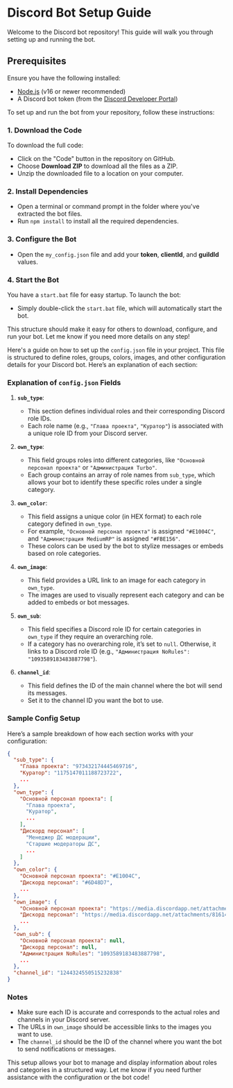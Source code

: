 # Discord Bot Setup Guide

Welcome to the Discord bot repository! This guide will walk you through setting up and running the bot.

## Prerequisites

Ensure you have the following installed:
- [Node.js](https://nodejs.org/) (v16 or newer recommended)
- A Discord bot token (from the [Discord Developer Portal](https://discord.com/developers/applications))

To set up and run the bot from your repository, follow these instructions:

### 1. Download the Code
To download the full code:
- Click on the "Code" button in the repository on GitHub.
- Choose **Download ZIP** to download all the files as a ZIP.
- Unzip the downloaded file to a location on your computer.

### 2. Install Dependencies
- Open a terminal or command prompt in the folder where you've extracted the bot files.
- Run `npm install` to install all the required dependencies.

### 3. Configure the Bot
- Open the `my_config.json` file and add your **token**, **clientId**, and **guildId** values.
  
### 4. Start the Bot
You have a `start.bat` file for easy startup. To launch the bot:
- Simply double-click the `start.bat` file, which will automatically start the bot. 

This structure should make it easy for others to download, configure, and run your bot. Let me know if you need more details on any step!

Here's a guide on how to set up the `config.json` file in your project. This file is structured to define roles, groups, colors, images, and other configuration details for your Discord bot. Here’s an explanation of each section:

### Explanation of `config.json` Fields

1. **`sub_type`**: 
   - This section defines individual roles and their corresponding Discord role IDs.
   - Each role name (e.g., `"Глава проекта"`, `"Куратор"`) is associated with a unique role ID from your Discord server.
   
2. **`own_type`**:
   - This field groups roles into different categories, like `"Основной персонал проекта"` or `"Администрация Turbo"`.
   - Each group contains an array of role names from `sub_type`, which allows your bot to identify these specific roles under a single category.

3. **`own_color`**:
   - This field assigns a unique color (in HEX format) to each role category defined in `own_type`.
   - For example, `"Основной персонал проекта"` is assigned `"#E1004C"`, and `"Администрация MediumRP"` is assigned `"#FBE156"`.
   - These colors can be used by the bot to stylize messages or embeds based on role categories.

4. **`own_image`**:
   - This field provides a URL link to an image for each category in `own_type`.
   - The images are used to visually represent each category and can be added to embeds or bot messages.
   
5. **`own_sub`**:
   - This field specifies a Discord role ID for certain categories in `own_type` if they require an overarching role.
   - If a category has no overarching role, it’s set to `null`. Otherwise, it links to a Discord role ID (e.g., `"Администрация NoRules": "1093589183483887798"`).
   
6. **`channel_id`**:
   - This field defines the ID of the main channel where the bot will send its messages.
   - Set it to the channel ID you want the bot to use.

### Sample Config Setup

Here’s a sample breakdown of how each section works with your configuration:

```json
{
  "sub_type": {
    "Глава проекта": "973432174445469716",
    "Куратор": "1175147011188723722",
    ...
  },
  "own_type": {
    "Основной персонал проекта": [
      "Глава проекта",
      "Куратор",
      ...
    ],
    "Дискорд персонал": [
      "Менеджер ДС модерации",
      "Старшие модераторы ДC",
      ...
    ]
  },
  "own_color": {
    "Основной персонал проекта": "#E1004C",
    "Дискорд персонал": "#6D48D7",
    ...
  },
  "own_image": {
    "Основной персонал проекта": "https://media.discordapp.net/attachments/816145489803083779/1254841101014269972/discotools-xyz-icon.png...",
    "Дискорд персонал": "https://media.discordapp.net/attachments/816145489803083779/1254841100779257927/discotools-xyz-icon_1.png...",
    ...
  },
  "own_sub": {
    "Основной персонал проекта": null,
    "Дискорд персонал": null,
    "Администрация NoRules": "1093589183483887798",
    ...
  },
  "channel_id": "1244324550515232838"
}
```

### Notes
- Make sure each ID is accurate and corresponds to the actual roles and channels in your Discord server.
- The URLs in `own_image` should be accessible links to the images you want to use.
- The `channel_id` should be the ID of the channel where you want the bot to send notifications or messages.

This setup allows your bot to manage and display information about roles and categories in a structured way. Let me know if you need further assistance with the configuration or the bot code!
